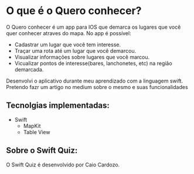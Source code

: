 O que é o Quero conhecer?
=====================

O Quero conhecer é um app para IOS que demarca os lugares que você quer conhecer atraves do mapa.
No app é possível:
- Cadastrar um lugar que você tem interesse.
- Traçar uma rota até um lugar que você demarcou.
- Visualizar informações sobre lugares que você marcou.
- Vicualizar pontos de interesse(bares, lanchonetes, etc) na região demarcada.


Desenvolvi o aplicativo durante meu aprendizado com a linguagem swift. 
Pretendo fazr um artigo no medium sobre o mesmo e suas funcionalidades
## Tecnolgias implementadas:

- Swift
  - MapKit
  - Table View


## Sobre o Swift Quiz:
O Swift Quiz é desenvolvido por Caio Cardozo.
